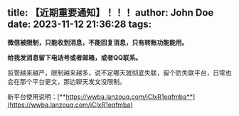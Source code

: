 title: 【近期重要通知】！！！
author: John Doe
date: 2023-11-12 21:36:28
tags:
---
**微信被限制，只能收到消息，不能回复消息，只有转账功能能用。**

**给我发消息留下电话号或者邮箱，或者QQ联系。**<!--more-->

监管越来越严，限制越来越多，说不定哪天就彻底失联，留个防失联平台，日常也会在那个平台更文，那边聊天发文没限制。

新平台使用说明：[**https://wwba.lanzouq.com/iCIxR1eqfmba**](https://wwba.lanzouq.com/iCIxR1eqfmba)